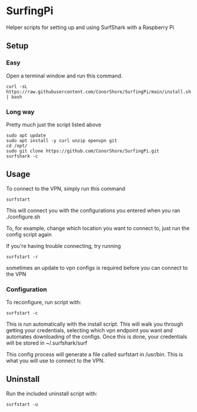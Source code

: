 # SurfingPi
Helper scripts for setting up and using SurfShark with a Raspberry Pi

## Setup
### Easy
Open a terminal window and run this command. 

    curl -sL https://raw.githubusercontent.com/ConorShore/SurfingPi/main/install.sh | bash
    
### Long way
Pretty much just the script listed above

    sudo apt update
    sudo apt install -y curl unzip openvpn git
    cd /opt/
    sudo git clone https://github.com/ConorShore/SurfingPi.git
    surfshark -c
    


## Usage

To connect to the VPN, simply run this command

    surfstart
  
This will connect you with the configurations you entered when you ran ./configure.sh

To, for example, change which location you want to connect to, just run the config script again

If you're having trouble connecting, try running

    surfstart -r
   
sometimes an update to vpn configs is required before you can connect to the VPN

### Configuration

To reconfigure, run script with:
  
    surfstart -c
   
This is run automatically with the install script. This will walk you through getting your credentials, selecting which vpn endpoint you want and automates downloading of the configs.
Once this is done, your credentials will be stored in ~/.surfshark/surf

This config process will generate a file called surfstart in /usr/bin. This is what you will use to connect to the VPN.

## Uninstall

Run the included uninstall script with:

    surfstart -u
